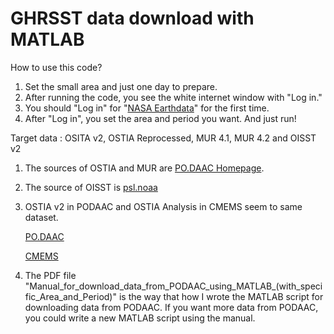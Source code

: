 # GHRSST data download with MATLAB

How to use this code?
1. Set the small area and just one day to prepare.
2. After running the code, you see the white internet window with "Log in."
3. You should "Log in" for "[NASA Earthdata](https://www.earthdata.nasa.gov/)" for the first time. 
4. After "Log in", you set the area and period you want. And just run!

Target data : OSITA v2, OSTIA Reprocessed, MUR 4.1, MUR 4.2 and OISST v2

1. The sources of OSTIA and MUR are [PO.DAAC Homepage](https://podaac.jpl.nasa.gov/cloud-datasets).
2. The source of OISST is [psl.noaa](https://psl.noaa.gov/data/gridded/data.noaa.oisst.v2.highres.html)
3. OSTIA v2 in PODAAC and OSTIA Analysis in CMEMS seem to same dataset.

   [PO.DAAC](https://podaac.jpl.nasa.gov/dataset/OSTIA-UKMO-L4-GLOB-v2.0)

   [CMEMS](https://data.marine.copernicus.eu/product/SST_GLO_SST_L4_NRT_OBSERVATIONS_010_001/description)
   
4. The PDF file "Manual_for_download_data_from_PODAAC_using_MATLAB_(with_specific_Area_and_Period)" is the way that how I wrote the MATLAB script for downloading data from PODAAC. If you want more data from PODAAC, you could write a new MATLAB script using the manual.
